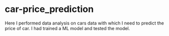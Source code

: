 # car-price_prediction
Here I performed data analysis on cars data with which I need to predict the price of car. I had trained a  ML model and tested the model.

